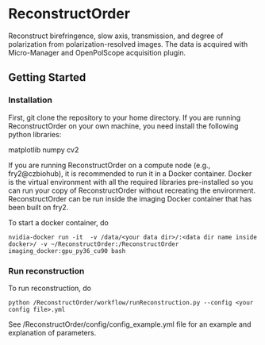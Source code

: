 # ReconstructOrder
Reconstruct birefringence, slow axis, transmission, and degree of polarization from polarization-resolved images.
The data is acquired with Micro-Manager and OpenPolScope acquisition plugin.

## Getting Started
### Installation 
First, git clone the repository to your home directory. 
If you are running ReconstructOrder on your own machine, you need install the following python libraries:

matplotlib
numpy
cv2

If you are running ReconstructOrder on a compute node (e.g., fry2@czbiohub), it is recommended to run it in a Docker container. 
Docker is the virtual environment with all the required libraries pre-installed so you can run your copy of 
ReconstructOrder without recreating the environment. 
ReconstructOrder can be run inside the imaging Docker container that has been built on fry2. 

To start a docker container, do 
```buildoutcfg
nvidia-docker run -it  -v /data/<your data dir>/:<data dir name inside docker>/ -v ~/ReconstructOrder:/ReconstructOrder imaging_docker:gpu_py36_cu90 bash
```
### Run reconstruction
To run reconstruction, do
```buildoutcfg
python /ReconstructOrder/workflow/runReconstruction.py --config <your config file>.yml
```

See /ReconstructOrder/config/config_example.yml file for an example and explanation of parameters. 
